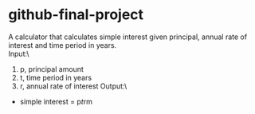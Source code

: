 # github-final-project

A calculator that calculates simple interest given principal, annual rate of interest and time period in years.\
Input:\
  1. p, principal amount
  2. t, time period in years
  3. r, annual rate of interest
Output:\
   - simple interest = p*t*rm
